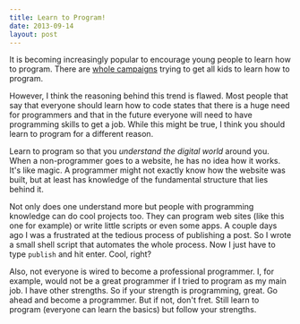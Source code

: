 ```yaml
---
title: Learn to Program!
date: 2013-09-14
layout: post
---
```

It is becoming increasingly popular to encourage young people to learn how to program. There are [whole campaigns](http://code.org/) trying to get all kids to learn how to program.

However, I think the reasoning behind this trend is flawed. Most people that say that everyone should learn how to code states that there is a huge need for programmers and that in the future everyone will need to have programming skills to get a job. While this might be true, I think you should learn to program for a different reason.

Learn to program so that you *understand the digital world* around you. When a non-programmer goes to a website, he has no idea how it works. It's like magic. A programmer might not exactly know how the website was built, but at least has knowledge of the fundamental structure that lies behind it.

Not only does one understand more but people with programming knowledge can do cool projects too. They can program web sites (like this one for example) or write little scripts or even some apps. A couple days ago I was a frustrated at the tedious process of publishing a post. So I wrote a small shell script that automates the whole process. Now I just have to type `publish` and hit enter. Cool, right?

Also, not everyone is wired to become a professional programmer. I, for example, would not be a great programmer if I tried to program as my main job. I have other strengths. So if your strength is programming, great. Go ahead and become a programmer. But if not, don't fret. Still learn to program (everyone can learn the basics) but follow your strengths.